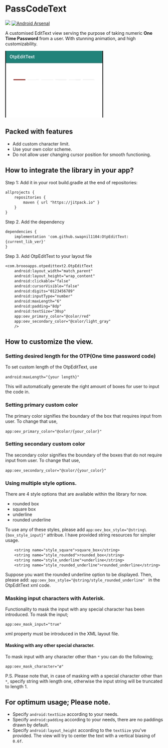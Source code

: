 # PassCodeText

[![](https://jitpack.io/v/swapnil1104/OtpEditText.svg)](https://jitpack.io/#swapnil1104/OtpEditText)
[![Android Arsenal](https://img.shields.io/badge/Android%20Arsenal-OtpEditText-brightgreen.svg?style=flat)](https://android-arsenal.com/details/1/7666)

A customised EditText view serving the purpose of taking numeric **One Time Password** from a user. 
With stunning animation, and high customizability.

![Demo with underline](images/demo2.gif)

## Packed with features
- Add custom character limit.
- Use your own color scheme.
- Do not allow user changing cursor position for smooth functioning.


## How to integrate the library in your app?
Step 1: Add it in your root build.gradle at the end of repositories:

```
allprojects {
    repositories {
        maven { url "https://jitpack.io" }
    }
}
```
Step 2. Add the dependency

```
dependencies {
    implementation 'com.github.swapnil1104:OtpEditText:{current_lib_ver}'
}
```
Step 3. Add OtpEditText to your layout file

```
<com.broooapps.otpedittext2.OtpEditText
    android:layout_width="match_parent"
    android:layout_height="wrap_content"
    android:clickable="false"
    android:cursorVisible="false"
    android:digits="0123456789"
    android:inputType="number"
    android:maxLength="6"
    android:padding="8dp"
    android:textSize="30sp"
    app:oev_primary_color="@color/red"
    app:oev_secondary_color="@color/light_gray"
    />
```

## How to customize the view.
### Setting desired length for the OTP(One time password code)

To set custom length of the OtpEditText, use 

```android:maxLength="{your length}"```

This will automatically generate the right amount of boxes for user to input the code in.

### Setting primary custom color
The primary color signifies the boundary of the box that requires input from user.
To change that use,

```app:oev_primary_color="@color/{your_color}"```


### Setting secondary custom color
The secondary color signifies the boundary of the boxes that do not require input from user.
To change that use,

```app:oev_secondary_color="@color/{your_color}"```

###  Using multiple style options.
There are 4 style options that are available within the library for now.
- rounded box
- square box
- underline
- rounded underline

To use any of these styles, please add ```app:oev_box_style="@string\{box_style_input}"```
attribue.
I have provided string resources for simpler usage.
```
    <string name="style_square">square_box</string>
    <string name="style_rounded">rounded_box</string>
    <string name="style_underline">underline</string>
    <string name="style_rounded_underline">rounded_underline</string>
```
Suppose you want the rounded underline option to be displayed. Then, please add:
`app:oev_box_style="@string/style_rounded_underline" ` in the OtpEditText xml code.

### Masking input characters with Asterisk.
Functionality to mask the input with any special character has been introduced. 
To mask the input;
```
app:oev_mask_input="true" 
```
xml property must be introduced in the XML layout file.

#### Masking with any other special character.
To mask input with any character other than `*` you can do the following;
```
app:oev_mask_character="ø"
```

P.S. Please note that, in case of masking with a special character other than `*`, specify string with length one, otherwise the input string will be truncated to length 1.

## For optimum usage; Please note.
* Specify `android:textSize` according to your needs.
* Specify `android:padding` according to your needs, there are no paddings drawn by default.
* Specify `android:layout_height` according to the `textSize` you've provided. The view will try to center the text with a vertical biasing of `0.6f`.
